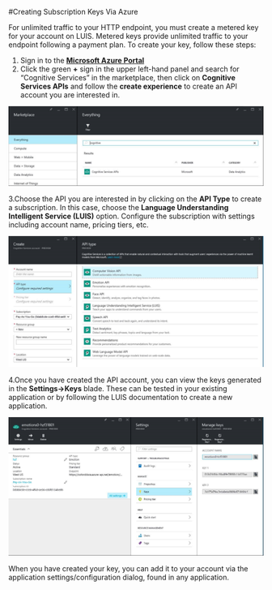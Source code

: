 <!-- 
NavPath: LUIS API
LinkLabel: Azure Ibiza Subscription
Url: LUIS-api/documentation/AzureIbizaSubscription
Weight: 85 
-->

#Creating Subscription Keys Via Azure

For unlimited traffic to your HTTP endpoint, you must create a metered key for your account on LUIS. Metered keys provide unlimited traffic to your endpoint following a payment plan. To create your key, follow these steps: 

1. Sign in to the **[Microsoft Azure Portal](https://ms.portal.azure.com/)** 
2. Click the green **+** sign in the upper left-hand panel and search for “Cognitive Services” in the marketplace, then click on **Cognitive Services APIs** and follow the **create experience** to create an API account you are interested in. 

![Azure Search](./Images/azure_search.png) 

  3.Choose the API you are interested in by clicking on the **API Type** to create a subscription. In this case, choose the **Language Understanding Intelligent Service (LUIS)** option. Configure the subscription with settings including account name, pricing tiers, etc. 

![Azure API Choice](./Images/azure_apiChoice.png) 

  4.Once you have created the API account, you can view the keys generated in the **Settings->Keys** blade. These can be tested in your existing application or by following the LUIS documentation to create a new application. 

![Azure Keys](./Images/azure_keys.png)

When you have created your key, you can add it to your account via the application settings/configuration dialog, found in any application. 

